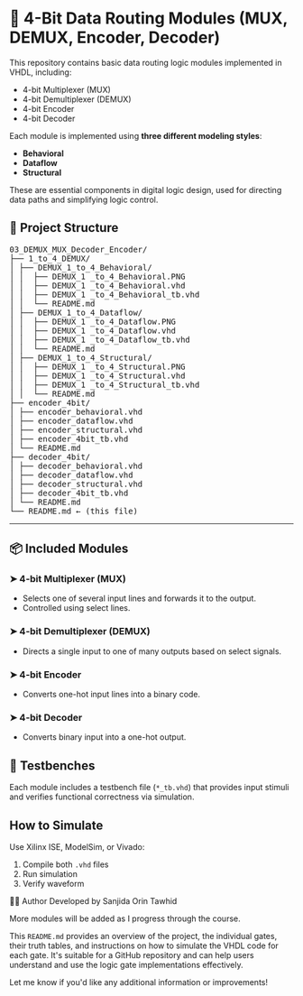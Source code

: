 # 🔀 4-Bit Data Routing Modules (MUX, DEMUX, Encoder, Decoder)

This repository contains basic data routing logic modules implemented in VHDL, including:
- 4-bit Multiplexer (MUX)
- 4-bit Demultiplexer (DEMUX)
- 4-bit Encoder
- 4-bit Decoder

Each module is implemented using **three different modeling styles**:
- **Behavioral**
- **Dataflow**
- **Structural**

These are essential components in digital logic design, used for directing data paths and simplifying logic control.

## 📁 Project Structure
<pre>
03_DEMUX_MUX_Decoder_Encoder/
├── 1_to_4_DEMUX/
│ ├── DEMUX_1_to_4_Behavioral/
│ │  ├── DEMUX_1 _to_4_Behavioral.PNG
│ │  ├── DEMUX_1 _to_4_Behavioral.vhd
│ │  ├── DEMUX_1 _to_4_Behavioral_tb.vhd
│ │  └── README.md
│ ├── DEMUX_1_to_4_Dataflow/
│ │  ├── DEMUX_1 _to_4_Dataflow.PNG
│ │  ├── DEMUX_1 _to_4_Dataflow.vhd
│ │  ├── DEMUX_1 _to_4_Dataflow_tb.vhd
│ │  └── README.md
│ ├── DEMUX_1_to_4_Structural/
│ │  ├── DEMUX_1 _to_4_Structural.PNG
│ │  ├── DEMUX_1 _to_4_Structural.vhd
│ │  ├── DEMUX_1 _to_4_Structural_tb.vhd
│ │  └── README.md
├── encoder_4bit/
│ ├── encoder_behavioral.vhd
│ ├── encoder_dataflow.vhd
│ ├── encoder_structural.vhd
│ ├── encoder_4bit_tb.vhd
│ └── README.md
├── decoder_4bit/
│ ├── decoder_behavioral.vhd
│ ├── decoder_dataflow.vhd
│ ├── decoder_structural.vhd
│ ├── decoder_4bit_tb.vhd
│ └── README.md
└── README.md ← (this file)
</pre>
---

## 📦 Included Modules

### ➤ 4-bit Multiplexer (MUX)
- Selects one of several input lines and forwards it to the output.
- Controlled using select lines.

### ➤ 4-bit Demultiplexer (DEMUX)
- Directs a single input to one of many outputs based on select signals.

### ➤ 4-bit Encoder
- Converts one-hot input lines into a binary code.

### ➤ 4-bit Decoder
- Converts binary input into a one-hot output.

## 🧪 Testbenches
Each module includes a testbench file (`*_tb.vhd`) that provides input stimuli and verifies functional correctness via simulation.


## How to Simulate
Use Xilinx ISE, ModelSim, or Vivado:
1. Compile both `.vhd` files
2. Run simulation
3. Verify waveform


🙋‍♀️ Author Developed by Sanjida Orin Tawhid

More modules will be added as I progress through the course.

This `README.md` provides an overview of the project, the individual gates, their truth tables, and instructions on how to simulate the VHDL code for each gate. It's suitable for a GitHub repository and can help users understand and use the logic gate implementations effectively.

Let me know if you'd like any additional information or improvements!
